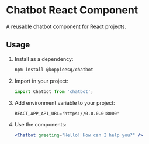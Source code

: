 # Chatbot React Component

A reusable chatbot component for React projects.

## Usage

1. Install as a dependency:
   ```sh
   npm install @koppieesq/chatbot
   ```
2. Import in your project:
   ```js
   import Chatbot from 'chatbot';
   ```
3. Add environment variable to your project:
   ```dotenv
   REACT_APP_API_URL='https://0.0.0.0:8000'
   ```
3. Use the components:
   ```jsx
   <Chatbot greeting="Hello! How can I help you?" />
   ```
